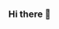 ### Hi there 👋

<!--
**nbeauvais1/nbeauvais1** is a ✨ _special_ ✨ repository because its `README.md` (this file) appears on your GitHub profile.
<details>
  <summary> - 🔭 I’m currently working on ...
- 🌱 I’m currently learning ...
- 👯 I’m looking to collaborate on ...
- 🤔 I’m looking for help with ...
- 💬 Ask me about ...
- 📫 How to reach me: ...
- 😄 Pronouns: ...
- ⚡ Fun fact: ...</summary>
</details>

### Technologies & Tools

## GitHub Stats

<a href="https://github.com/nbeauvais1/nbeauvais1">

<img align="center" src="https://github-readme-stats.vercel.app/api/top-langs/?username=nbeauvais1&hide=html&title_color=c9cacc&icon_color=2bbc8a&bg_color=1d1f21" />
